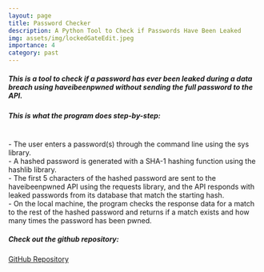 ```yaml
---
layout: page
title: Password Checker
description: A Python Tool to Check if Passwords Have Been Leaked
img: assets/img/lockedGateEdit.jpeg
importance: 4
category: past
---
```


<div class="row">
    <div class="col-12 mt-3 mt-md-0">

<h5>This is a tool to check if a password has ever been leaked during a data breach using haveibeenpwned without sending the full password to the API.</h5>

    
<h5>This is what the program does step-by-step:</h5>

<p>
<br>
  - The user enters a password(s) through the command line using the sys library.
<br>
  - A hashed password is generated with a SHA-1 hashing function using the hashlib library.
<br>
  - The first 5 characters of the hashed password are sent to the haveibeenpwned API using the requests library, and the API responds with leaked passwords from its database that match the starting hash.
<br>
  - On the local machine, the program checks the response data for a match to the rest of the hashed password and returns if a match exists and how many times the password has been pwned.
</p>

<h5>Check out the github repository:</h5>
<a href="https://github.com/kdhenderson/password_checker" title="" class="btn btn-default">GitHub Repository</a>

</div>

